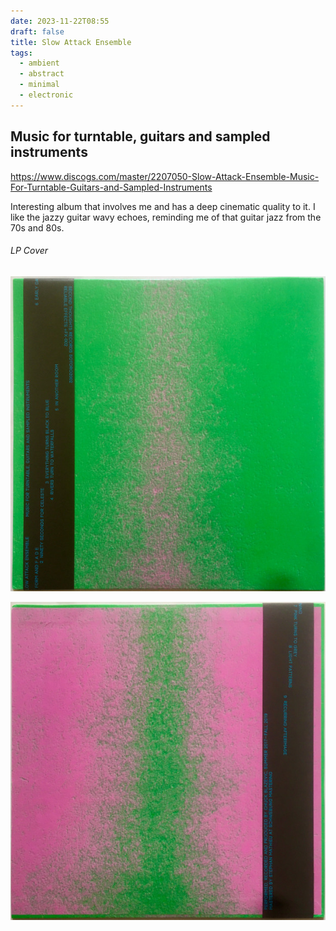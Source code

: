 ```yaml
---
date: 2023-11-22T08:55
draft: false
title: Slow Attack Ensemble
tags:
  - ambient
  - abstract
  - minimal
  - electronic
---
```


## Music for turntable, guitars and sampled instruments

https://www.discogs.com/master/2207050-Slow-Attack-Ensemble-Music-For-Turntable-Guitars-and-Sampled-Instruments

Interesting album that involves me and has a deep cinematic quality to it. I like the jazzy guitar wavy echoes, reminding me of that guitar jazz from the 70s and 80s.

###### LP Cover

![Rugged texture with fluor colors ranging from mostly green to a center, vertical pink smudge. Has a black ribbon to the left side with the album details written in blue](../attachment/vsc-paste/slow_attack_ensemble-231122090216.png)

![This is the back cover and it's a similar texture but with inverted colors in relation to the front. The same black ribbon goes to the back, now showing to the sight with more written details](../attachment/vsc-paste/slow_attack_ensemble-231122090323.png)